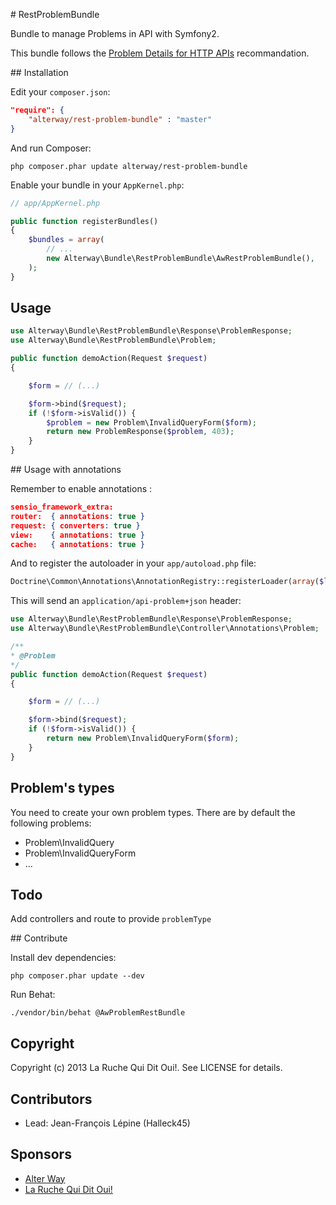 # RestProblemBundle

Bundle to manage Problems in API with Symfony2.

This bundle follows the [Problem Details for HTTP APIs](http://tools.ietf.org/html/draft-nottingham-http-problem-03) 
recommandation.

## Installation

Edit your `composer.json`:

```json
"require": {
    "alterway/rest-problem-bundle" : "master"
}
```

And run Composer:

    php composer.phar update alterway/rest-problem-bundle

Enable your bundle in your `AppKernel.php`:

```php
// app/AppKernel.php

public function registerBundles()
{
    $bundles = array(
        // ...
        new Alterway\Bundle\RestProblemBundle\AwRestProblemBundle(),
    );
}
```
## Usage

```php
use Alterway\Bundle\RestProblemBundle\Response\ProblemResponse;
use Alterway\Bundle\RestProblemBundle\Problem;

public function demoAction(Request $request)
{

    $form = // (...)

    $form->bind($request);
    if (!$form->isValid()) {
        $problem = new Problem\InvalidQueryForm($form);
        return new ProblemResponse($problem, 403);
    }
}
```

## Usage with annotations

Remember to enable annotations :

```json
sensio_framework_extra:
router:  { annotations: true }
request: { converters: true }
view:    { annotations: true }
cache:   { annotations: true }
```

And to register the autoloader in your `app/autoload.php` file:

```php
Doctrine\Common\Annotations\AnnotationRegistry::registerLoader(array($loader, 'loadClass')); 
```

This will send an `application/api-problem+json` header:

```php
use Alterway\Bundle\RestProblemBundle\Response\ProblemResponse;
use Alterway\Bundle\RestProblemBundle\Controller\Annotations\Problem;

/**
* @Problem
*/
public function demoAction(Request $request)
{

    $form = // (...)

    $form->bind($request);
    if (!$form->isValid()) {
        return new Problem\InvalidQueryForm($form);
    }
}
```

## Problem's types

You need to create your own problem types. There are by default the following problems:

+ Problem\InvalidQuery
+ Problem\InvalidQueryForm
+ ...

## Todo

Add controllers and route to provide `problemType`

## Contribute

Install dev dependencies:

    php composer.phar update --dev

Run Behat:

    ./vendor/bin/behat @AwProblemRestBundle

## Copyright

Copyright (c) 2013 La Ruche Qui Dit Oui!. See LICENSE for details.

##  Contributors

+ Lead: Jean-François Lépine (Halleck45)

## Sponsors

+ [Alter Way](http://www.alterway.fr)
+ [La Ruche Qui Dit Oui!](http://www.laruchequiditoui.fr)
